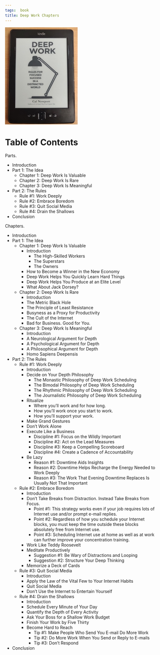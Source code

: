 ```yaml
---
tags:  book
title: Deep Work Chapters
---
```

![Deep Work](/assets/books-that-have-changed-my-life/deep-work.jpg "Deep Work")

# Table of Contents

Parts.

- Introduction
- Part 1: The Idea
  - Chapter 1: Deep Work Is Valuable
  - Chapter 2: Deep Work Is Rare
  - Chapter 3: Deep Work Is Meaningful
- Part 2: The Rules
  - Rule #1: Work Deeply
  - Rule #2: Embrace Boredom
  - Rule #3: Quit Social Media
  - Rule #4: Drain the Shallows
- Conclusion

Chapters.

- Introduction
- Part 1: The Idea
  - Chapter 1: Deep Work Is Valuable
    - Introduction
      - The High-Skilled Workers
      - The Superstars
      - The Owners
    - How to Become a Winner in the New Economy
    - Deep Work Helps You Quickly Learn Hard Things
    - Deep Work Helps You Produce at an Elite Level
    - What About Jack Dorsey?
  - Chapter 2: Deep Work Is Rare
    - Introduction
    - The Metric Black Hole
    - The Principle of Least Resistance
    - Busyness as a Proxy for Productivity
    - The Cult of the Internet
    - Bad for Business. Good for You.
  - Chapter 3: Deep Work Is Meaningful
    - Introduction
    - A Neurological Argument for Depth
    - A Psychological Argument for Depth
    - A Philosophical Argument for Depth
    - Homo Sapiens Deepensis
- Part 2: The Rules
  - Rule #1: Work Deeply
    - Introduction
    - Decide on Your Depth Philosophy
      - The Monastic Philosophy of Deep Work Scheduling
      - The Bimodal Philosophy of Deep Work Scheduling
      - The Rhythmic Philosophy of Deep Work Scheduling
      - The Journalistic Philosophy of Deep Work Scheduling
    - Ritualize
      - Where you’ll work and for how long.
      - How you’ll work once you start to work.
      - How you’ll support your work.
    - Make Grand Gestures
    - Don’t Work Alone
    - Execute Like a Business
      - Discipline #1: Focus on the Wildly Important
      - Discipline #2: Act on the Lead Measures
      - Discipline #3: Keep a Compelling Scoreboard
      - Discipline #4: Create a Cadence of Accountability
    - Be Lazy
      - Reason #1: Downtime Aids Insights
      - Reason #2: Downtime Helps Recharge the Energy Needed to Work Deeply
      - Reason #3: The Work That Evening Downtime Replaces Is Usually Not That Important
  - Rule #2: Embrace Boredom
    - Introduction
    - Don’t Take Breaks from Distraction. Instead Take Breaks from Focus.
      - Point #1: This strategy works even if your job requires lots of Internet use and/or prompt e-mail replies.
      - Point #2: Regardless of how you schedule your Internet blocks, you must keep the time outside these blocks absolutely free from Internet use.
      - Point #3: Scheduling Internet use at home as well as at work can further improve your concentration training.
    - Work Like Teddy Roosevelt
    - Meditate Productively
      - Suggestion #1: Be Wary of Distractions and Looping
      - Suggestion #2: Structure Your Deep Thinking
    - Memorize a Deck of Cards
  - Rule #3: Quit Social Media
    - Introduction
    - Apply the Law of the Vital Few to Your Internet Habits
    - Quit Social Media
    - Don’t Use the Internet to Entertain Yourself
  - Rule #4: Drain the Shallows
    - Introduction
    - Schedule Every Minute of Your Day
    - Quantify the Depth of Every Activity
    - Ask Your Boss for a Shallow Work Budget
    - Finish Your Work by Five Thirty
    - Become Hard to Reach
      - Tip #1: Make People Who Send You E-mail Do More Work
      - Tip #2: Do More Work When You Send or Reply to E-mails
      - Tip #3: Don’t Respond
- Conclusion
